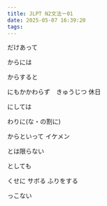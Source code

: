 ```yaml
---
title: JLPT N2文法ー01
date: 2025-05-07 16:39:20
tags:
---
```


<!-- more --> 

だけあって

からには

からすると

にもかかわらず　きゅうじつ 休日

にしては

わりに(な・の割に)

からといって イケメン

とは限らない

としても

くせに サボる ふりをする

っこない
